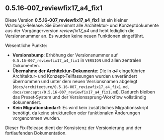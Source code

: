 ## 0.5.16‑007_reviewfix17_a4_fix1

Diese Version **0.5.16‑007_reviewfix17_a4_fix1** ist ein kleiner Wartungs‑Release.  Sie übernimmt alle Architektur‑ und Konzeptdokumente aus der Vorgängerversion *reviewfix17_a4* und hebt lediglich die Versionsnummer an.  Es wurden keine neuen Funktionen eingeführt.

Wesentliche Punkte:

- **Versionsbump**: Erhöhung der Versionsnummer auf `0.5.16‑007_reviewfix17_a4_fix1` in `VERSION` und allen zentralen Dokumenten.
- **Übernahme der Architektur‑Dokumente**: Die in *a4* eingeführten Architektur‑ und Konzept‑Teilfassungen wurden unverändert übernommen und unter dem neuen Versionsnamen abgelegt (`docs/architecture/0.5.16-007_reviewfix17_a4_fix1.md`, `docs/concepts/0.5.16-007_reviewfix17_a4_fix1.md`).  Dadurch bleiben das Preset‑System und der Versionssprung‑Workflow vollständig dokumentiert.
- **Kein Migrationsbedarf**: Es wird kein zusätzliches Migrationsskript benötigt, da keine strukturellen oder funktionalen Änderungen vorgenommen wurden.

Dieser Fix‑Release dient der Konsistenz der Versionierung und der fortlaufenden Dokumentation.